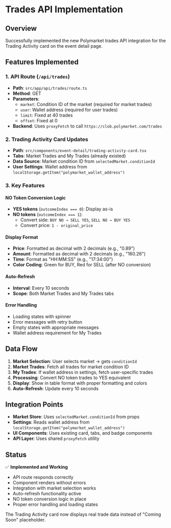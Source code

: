 # Trades API Implementation

## Overview
Successfully implemented the new Polymarket trades API integration for the Trading Activity card on the event detail page.

## Features Implemented

### 1. API Route (`/api/trades`)
- **Path**: `src/app/api/trades/route.ts`
- **Method**: GET
- **Parameters**:
  - `market`: Condition ID of the market (required for market trades)
  - `user`: Wallet address (required for user trades)
  - `limit`: Fixed at 40 trades
  - `offset`: Fixed at 0
- **Backend**: Uses `proxyFetch` to call `https://clob.polymarket.com/trades`

### 2. Trading Activity Card Updates
- **Path**: `src/components/event-detail/trading-activity-card.tsx`
- **Tabs**: Market Trades and My Trades (already existed)
- **Data Source**: Market condition ID from `selectedMarket.conditionId`
- **User Settings**: Wallet address from `localStorage.getItem("polymarket_wallet_address")`

### 3. Key Features

#### NO Token Conversion Logic
- **YES tokens** (`outcomeIndex === 0`): Display as-is
- **NO tokens** (`outcomeIndex === 1`): 
  - Convert side: `BUY NO → SELL YES`, `SELL NO → BUY YES`
  - Convert price: `1 - original_price`

#### Display Format
- **Price**: Formatted as decimal with 2 decimals (e.g., "0.89")
- **Amount**: Formatted as decimal with 2 decimals (e.g., "160.26")
- **Time**: Format as "HH:MM:SS" (e.g., "17:34:00")
- **Color Coding**: Green for BUY, Red for SELL (after NO conversion)

#### Auto-Refresh
- **Interval**: Every 10 seconds
- **Scope**: Both Market Trades and My Trades tabs

#### Error Handling
- Loading states with spinner
- Error messages with retry button
- Empty states with appropriate messages
- Wallet address requirement for My Trades

## Data Flow

1. **Market Selection**: User selects market → gets `conditionId`
2. **Market Trades**: Fetch all trades for market condition ID
3. **My Trades**: If wallet address in settings, fetch user-specific trades
4. **Processing**: Convert NO token trades to YES equivalent
5. **Display**: Show in table format with proper formatting and colors
6. **Auto-Refresh**: Update every 10 seconds

## Integration Points

- **Market Store**: Uses `selectedMarket.conditionId` from props
- **Settings**: Reads wallet address from `localStorage.getItem("polymarket_wallet_address")`
- **UI Components**: Uses existing card, tabs, and badge components
- **API Layer**: Uses shared `proxyFetch` utility

## Status

✅ **Implemented and Working**
- API route responds correctly
- Component renders without errors
- Integration with market selection works
- Auto-refresh functionality active
- NO token conversion logic in place
- Proper error handling and loading states

The Trading Activity card now displays real trade data instead of "Coming Soon" placeholder.